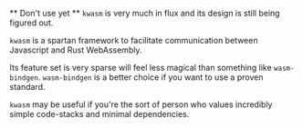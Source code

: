 ** Don't use yet **
`kwasm` is very much in flux and its design is still being figured out.

`kwasm` is a spartan framework to facilitate communication between Javascript and Rust WebAssembly.

Its feature set is very sparse will feel less magical than something like `wasm-bindgen`. `wasm-bindgen` is a better choice if you want to use a proven standard.

`kwasm` may be useful if you're the sort of person who values incredibly simple code-stacks and minimal dependencies.
